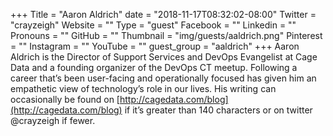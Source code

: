 +++
Title = "Aaron Aldrich"
date = "2018-11-17T08:32:02-08:00"
Twitter = "crayzeigh"
Website = ""
Type = "guest"
Facebook = ""
Linkedin = ""
Pronouns = ""
GitHub = ""
Thumbnail = "img/guests/aaldrich.png"
Pinterest = ""
Instagram = ""
YouTube = ""
guest_group = "aaldrich"
+++
Aaron Aldrich is the Director of Support Services and DevOps Evangelist at Cage Data and a founding organizer of the DevOps CT meetup. Following a career that’s been user-facing and operationally focused has given him an empathetic view of technology’s role in our lives. His writing can occasionally be found on [http://cagedata.com/blog](http://cagedata.com/blog) if it’s greater than 140 characters or on twitter @crayzeigh if fewer.
